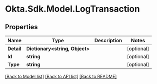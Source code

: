 # Okta.Sdk.Model.LogTransaction
## Properties

Name | Type | Description | Notes
------------ | ------------- | ------------- | -------------
**Detail** | **Dictionary&lt;string, Object&gt;** |  | [optional] 
**Id** | **string** |  | [optional] 
**Type** | **string** |  | [optional] 

[[Back to Model list]](../README.md#documentation-for-models) [[Back to API list]](../README.md#documentation-for-api-endpoints) [[Back to README]](../README.md)


